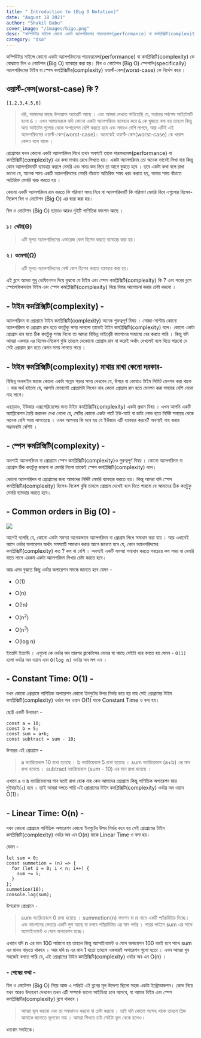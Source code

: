 ```yaml
---
title: " Introduction to (Big O Notation)"
date: "August 18 2021"
author: "Shakil Babu"
cover_image: "/images/bigo.png"
desc: "কম্পিউটার সাইন্সে কোনো একটা অ্যালগরিদমের পারফরমেন্স(performance) বা কমপ্লিক্সিটি(complexity) কে বোঝাতে বিগ ও নোটেশন (Big O) ব্যাবহার করা হয়। বিগ ও নোটেশন (Big O) স্পেশালি(specifically) অ্যালগরিদমের টাইম বা স্পেস কমপ্লিক্সিটির(complexity) ওয়ার্স্ট-কেস(worst-case) কে নির্দেশ করে ।"
category: "dsa"
---
```


কম্পিউটার সাইন্সে কোনো একটা অ্যালগরিদমের পারফরমেন্স(performance) বা কমপ্লিক্সিটি(complexity) কে বোঝাতে বিগ ও নোটেশন (Big O) ব্যাবহার করা হয়। বিগ ও নোটেশন (Big O) স্পেশালি(specifically) অ্যালগরিদমের টাইম বা স্পেস কমপ্লিক্সিটির(complexity) ওয়ার্স্ট-কেস(worst-case) কে নির্দেশ করে ।

## ওয়ার্স্ট-কেস(worst-case) কি ?

```
[1,2,3,4,5,6]
```

> ধরি, আমাদের কাছে উপরোক্ত অ্যারেটি আছে । এবং আমরা দেখতে পাইতেছি যে, অ্যারের সর্বশেষ আইটেমটি হলো `6` । এখন আমাদেরকে যদি কোনো একটা অ্যালগরিদম ব্যাবহার করে `6` কে খুজতে বলা হয় তাহলে কিন্তু অন্য আইটেম গুলোর থেকে অপারেশন বেশি করতে হবে এবং সময়ও বেশি লাগবে, আর এটিই এই অ্যালগরিদমের ওয়ার্স্ট-কেস(worst-case)।
> অনেকেই ওয়ার্স্ট-কেস(worst-case) কে খারাপ কেসও বলে থাকে ।

প্রোগ্রামার যখন কোনো একটা অ্যালগরিদম লিখে তখন অবশ্যই তাকে পারফরমেন্স(performance) বা কমপ্লিক্সিটি(complexity) এর কথা মাথায় রেখে লিখতে হয়। একটা অ্যালগরিদম তো অনেক ভাবেই লিখা যায় কিন্তু কোন অ্যালগরিদমটি ব্যাবহার করলে মেমরি এবং সময় কম নিবে তা আগে বুঝতে হবে ।
তবে একটা কথা বলে রাখা ভালো যে, অনেক সময় একটি অ্যালগরিদমের মেমরি বাঁচাতে অতিরিক্ত সময় খরচ করতে হয়, আবার সময় বাঁচাতে অতিরিক্ত মেমরি খরচ করতে হয় ।

কোনো একটি অ্যালগরিদম রান করতে কি পরিমাণ সময় নিবে বা অ্যালগরিদমটি কি পরিমাণ মেমরি নিবে এগুলোর হিসেব-নিকেশ বিগ ও নোটেশন (Big O) এর দ্বারা করা হয়।

বিগ ও নোটেশন (Big O) ছাড়াও আরও দুইটি গাণিতিক ফাংশন আছে ।

### ১। থেটা(Θ)

> এটি মূলত অ্যালগরিদমের এভারেজ কেস হিসেব করতে ব্যাবহার করা হয়।

### ২। ওমেগা(Ω)

> এটি মূলত অ্যালগরিদমের বেস্ট কেস হিসেব করতে ব্যাবহার করা হয়।

এই ব্লগে আমরা শুধু ডেফিনেশন দিয়ে বুঝবো যে টাইম এবং স্পেস কমপ্লিক্সিটি(complexity) কি ? এবং পরের ব্লগে স্পেসেফিকভাবে টাইম এবং স্পেস কমপ্লিক্সিটি(complexity) নিয়ে বিস্তর আলোচনা করার চেষ্টা করবো ।

## - টাইম কমপ্লিক্সিটি(complexity) -

অ্যালগরিদম বা প্রোগ্রামে টাইম কমপ্লিক্সিটি(complexity) অনেক গুরুত্বপূর্ণ বিষয় ।
সোজা-সাপ্টায় কোনো অ্যালগরিদম বা প্রোগ্রাম রান হতে কতটুকু সময় লাগলো তাকেই টাইম কমপ্লিক্সিটি(complexity) বলে। কোনো একটা প্রোগ্রাম রান হতে ঠিক কতটুকু সময় নিলো তা আমরা বিভিন্ন লাইব্রেরী ফাংশনের সাহায্যে বের করতে পারি । কিন্তু যদি আমরা একবার এর হিসেব-নিকেশ বুঝি তাহলে যেকোনো প্রোগ্রাম রান না করেই অর্থাৎ দেখলেই বলে দিতে পারবো যে সেই প্রোগ্রাম রান হতে কেমন সময় লাগতে পারে ।

## - টাইম কমপ্লিক্সিটি(complexity) মাথায় রাখা কেনো দরকার-

বিভিন্ন অনলাইন জাজে কোনো একটা পব্লেম পড়ার সময় দেখবেন যে, উপরে বা কোথাও টাইম লিমিট মেনশন করা থাকে । যার অর্থ হইলো যে, আপনি যেভাবেই প্রোগ্রামটা লিখেন নাহ কেনো প্রোগ্রাম রান হতে মেনশন করা সময়ের বেশি যেনো নাহ লাগে।

এছাড়াও, ইউজার এক্সপেরিয়েন্সের জন্য টাইম কমপ্লিক্সিটি(complexity) একটা প্রধান বিষয় । এখন আপনি একটি অ্যাপ্লিকেশন তৈরি করলেন দেখা গেলো যে, সেটির কোনো একটা পার্টে ইউ-আই বা ডাটা লোড হতে নির্দিষ্ট সময়ের থেকে অনেক বেশি সময় লাগতেছে । এখন আপনার কি মনে হয় যে ইউজার এটি ব্যাবহার করবে? অবশ্যই নাহ করার সম্ভাবনাটা বেশিই ।

## - স্পেস কমপ্লিক্সিটি(complexity) -

অবশ্যই অ্যালগরিদম বা প্রোগ্রামে স্পেস কমপ্লিক্সিটি(complexity)ও গুরুত্বপূর্ণ বিষয় । কোনো অ্যালগরিদম বা প্রোগ্রাম ঠিক কতটুকু জায়গা বা মেমরি নিলো তাকেই স্পেস কমপ্লিক্সিটি(complexity) বলে।

কোনো অ্যালগরিদম বা প্রোগ্রামের জন্য আমাদের নির্দিষ্ট মেমরি ব্যাবহার করতে হয়। কিন্তু আমরা যদি স্পেস কমপ্লিক্সিটির(complexity) হিসেব-নিকেশ বুঝি তাহলে প্রোগ্রাম দেখেই বলে দিতে পারবো যে আমাদের ঠিক কতটুকু মেমরি ব্যাবহার করতে হবে।

## - Common orders in Big (O) -

![](https://miro.medium.com/max/1400/1*FkQzWqqIMlAHZ_xNrEPKeA.png)

আগেই বলেছি যে, কোনো একটা সমস্যা অনেকভাবে অ্যালগরিদম বা প্রোগ্রাম লিখে সমাধান করা যায় । আর এখানেই আসে ওর্ডার অপারেশন অর্থাৎ সমস্যাটি সমাধান করার আগে জানতে হবে যে, কোন অ্যালগরিদমের কমপ্লিক্সিটি(complexity) কত ? কম না বেশি । অবশ্যই একটি সমস্যা সমাধান করতে সবচেয়ে কম সময় বা মেমরি যাতে লাগে এরকম একটা অ্যালগরিদম লিখার চেষ্টা করতে হবে।

আর এসব বুঝতে কিছু ওর্ডার অপারেশন সমন্ধে জানতে হবে যেমন -

- O(1)

- O(n)
- O(!n)
- O(n<sup>2</sup>)
- O(n<sup>3</sup>)
- O(log n)

ইত্যাদি ইত্যাদি । এগুলো কে ওর্ডার অব তারপর ব্রাকেটসের ভেতর যা আছে সেইটা ধরে বলতে হয় যেমন - `O(1)` হলো ওর্ডার অব ওয়ান এবং `O(log n)` ওর্ডার অব লগ এন ।

## - Constant Time: O(1) -

যখন কোনো প্রোগ্রামে গানিতিক অপারেশন কোনো ইনপুটের উপর নির্ভর করে হয় নাহ সেই প্রোগ্রামের টাইম কমপ্লিক্সিটি(complexity) ওর্ডার অব ওয়ান O(1) যাকে Constant Time ও বলা হয়।

ছোট্ট একটি উদাহরণ -

```
const a = 10;
const b = 5;
const sum = a+b;
const subtract = sum - 10;
```

উপরের এই প্রোগ্রামে -

> a ভ্যারিয়েবলে 10 রাখা হয়েছে ।
> b ভ্যারিয়েবলে 5 রাখা হয়েছে ।
> sum ভ্যারিয়েবলে (a+b) এর মান রাখা হয়েছে ।
> subtract ভ্যারিয়েবলে (sum - 10) এর মান রাখা হয়েছে ।

এখানে `a` ও `b` ভ্যারিয়েবলের মান যতই রাখা হোক নাহ কেন আমাদের প্রোগ্রামে কিন্তু গাণিতিক অপারেশন মাত্র দুইবারই(২) হবে । তাই আমরা বলতে পারি এই প্রোগ্রামের টাইম কমপ্লিক্সিটি(complexity) ওর্ডার অব ওয়ান O(1)।

## - Linear Time: O(n) -

যখন কোনো প্রোগ্রামে গানিতিক অপারেশন কোনো ইনপুটের উপর নির্ভর করে হয় সেই প্রোগ্রামের টাইম কমপ্লিক্সিটি(complexity) ওর্ডার অব এন O(n) যাকে Linear Time ও বলা হয়।

যেমন -

```
let sum = 0;
const summetion = (n) => {
  for (let i = 0; i < n; i++) {
    sum += i;
  }
};
summetion(10);
console.log(sum);

```

উপরোক্ত প্রোগ্রামে -

> sum ভ্যারিয়েবলে 0 রাখা হয়েছে ।
> summetion(n) ফাংশন যা n নামে একটি প্যাঁরামিটার নিচ্ছে।
> এবং ফাংশনের ভেতরে একটি লুপ আছে যা চলবে প্যাঁরামিটার এর মান পর্যন্ত ।
> পরের লাইনে sum এর সাথে অ্যাসাইনমেন্ট ও যোগ অপারেশন হচ্ছে।

এখানে যদি n এর মান 100 পাঠানো হয় তাহলে কিন্তু অ্যাসাইনমেন্ট ও যোগ অপারেশন 100 বারই হবে সাথে sum এর মানও বাড়তে থাকবে ।
আর যদি n এর মান 1 হতো তাহলে একবারই অপারেশন গুলো হতো ।
এখন আমরা খুব সহজেই বলতে পারি যে, এই প্রোগ্রামের টাইম কমপ্লিক্সিটি(complexity) ওর্ডার অব এন O(n) ।

### - শেষের কথা -

বিগ ও নোটেশন (Big O) নিয়ে আজ এ পর্যন্তই এই ব্লগের মূল উদ্দেশ্য ছিলো সহজ একটা ইন্ট্রোডাকশন। কোড নিয়ে যখন আরও উদাহরণ দেখবেন তখন এটি সম্পর্কে ভালো আইডিয়া চলে আসবে, যা আমার টাইম এবং স্পেস কমপ্লিক্সিটির(complexity) ব্লগে থাকবে ।

> আমরা ভূল করবো এবং তা সমাধানও করবো বা চেষ্টা করবো । তাই যদি কোনো সন্দেহ থাকে তাহলে প্লিজ আমাকে জানাতে ভূলবেন নাহ । আমরা শিখতে চাই সেইটা ভুল থেকে হলেও।

ধন্যবাদ সবাইকে।
